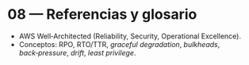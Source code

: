 # 08 — Referencias y glosario

- AWS Well‑Architected (Reliability, Security, Operational Excellence).
- Conceptos: RPO, RTO/TTR, *graceful degradation*, *bulkheads*, *back‑pressure*, *drift*, *least privilege*.
